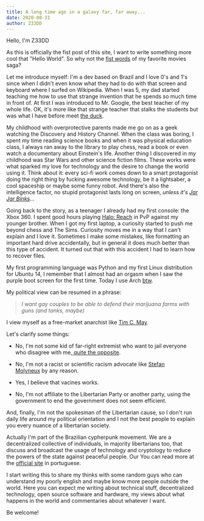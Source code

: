 ```yaml
---
title: A long time ago in a galaxy far, far away...
date: 2020-08-31
author: Z33DD
---
```


Hello, I'm Z33DD

As this is officially the fist post of this site, I want to write something more cool that "Hello World". So why not the [fist words](https://en.wikipedia.org/wiki/Star_Wars_opening_crawl) of my favorite movies saga?&nbsp;

Let me introduce myself: I'm a dev based on Brazil and I love 0's and 1's since when I didn't even know what they had to do with that screen and keyboard where I surfed on Wikipedia. When I was 5, my dad started teaching me how to use that strange invention that he spends so much time in front of. At first I was introduced to Mr. Google, the best teacher of my whole life. OK, it's more like that strange teacher that stalks the students but was what I have before meet [the duck](https://duckduckgo.com/).

My childhood with overprotective parents made me go on as a geek watching the Discovery and History Channel. When the class was boring, I spent my time reading science books and when it was physical education class, I always ran away to the library to play chess, read a book or even watch a documentary about Einstein's life. Another thing I discovered in my childhood was Star Wars and other science fiction films. These works were what sparked my love for technology and the desire to change the world using it. Think about it: every sci-fi work comes down to a smart protagonist doing the right thing by fucking awesome technology, be it a lightsaber, a cool spaceship or maybe some funny robot. And there's also the intelligence factor, no stupid protagonist lasts long on screen, _unless it's [Jar Jar Binks](https://www.cheatsheet.com/entertainment/charmed-episodes-shannen-doherty-directed.html/)..._

Going back to the story, as a teenager I already had my first console: the Xbox 360. I spent good hours playing [Halo: Reach](https://en.wikipedia.org/wiki/Halo%3A_Reach) in PvP against my younger brother. When I got my first laptop, a curiosity started to push me beyond chess and The Sims. Curiosity moves me in a way that I can't explain and I love it. Sometimes I make some mistakes, like formatting an important hard drive accidentally, but in general it does much better than this type of accident.&nbsp;It turned out that with this accident I had to learn how to recover files.

My first programming language was Python and my first Linux distribution for Ubuntu 14, I remember that I almost had an orgasm when I saw the purple boot screen for the first time. Today I use Arch [btw](https://www.quora.com/What-is-meant-by-btw-I-use-arch).


My political view can be resumed in a phrase:&nbsp;
> _I want gay couples to be able to defend their marijuana farms with guns (and tanks, maybe)_

I view myself as a free-market anarchist like [Tim C. May](https://en.wikipedia.org/wiki/Timothy_C._May).&nbsp;

Let's clarify some things:

- No, I'm not some kid of far-right extremist who want to jail everyone who disagree with me,[ quite the opposite](https://www.libertarianism.org/topics/freedom-speech).

- No, I'm not a racist or scientific racism advocate like&nbsp;[Stefan Molyneux](https://en.wikipedia.org/wiki/Stefan_Molyneux)&nbsp;by any reason.

- Yes, I believe that vacines works.&nbsp;&nbsp;

- No, I'm not affiliate to the Libertarian Party or another party, using the government to end the government does not seem efficient.

And, finally, I'm not the spokesman of the Libertarian cause, so I don't run daily life around my political orientation and I not the best people to explain you every nuance of a libertarian society.

Actually I'm part of the Brazilian cypherpunk movement. We are a decentralized collective of individuals, in majority libertarians too, that discuss and broadcast the usage of technology and cryptology to reduce the powers of the state against peaceful people. Our You can read more at the [official site](https://cypherpunks.com.br/)&nbsp;in portuguese.

I start writing this to share my thinks with some random guys who can understand my poorly english and maybe know more people outside the world. Here you can expect me writing about technical stuff, decentralized technology, open source software and hardware, my views about what happens in the world and commentaries about whatever I want.

Be welcome!
